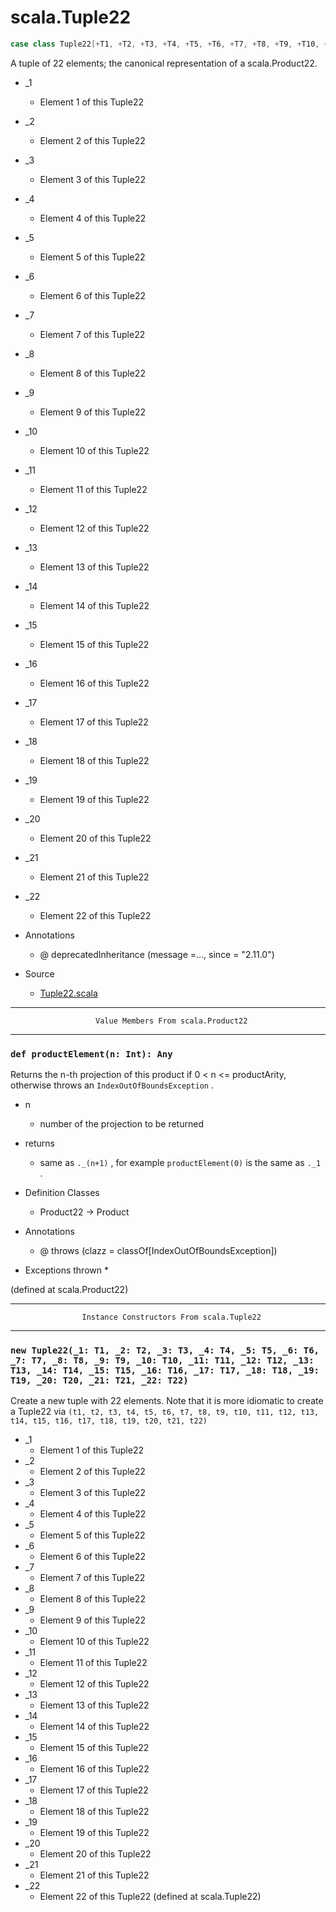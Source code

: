 
#                                scala.Tuple22                                #

```scala
case class Tuple22[+T1, +T2, +T3, +T4, +T5, +T6, +T7, +T8, +T9, +T10, +T11, +T12, +T13, +T14, +T15, +T16, +T17, +T18, +T19, +T20, +T21, +T22](_1: T1, _2: T2, _3: T3, _4: T4, _5: T5, _6: T6, _7: T7, _8: T8, _9: T9, _10: T10, _11: T11, _12: T12, _13: T13, _14: T14, _15: T15, _16: T16, _17: T17, _18: T18, _19: T19, _20: T20, _21: T21, _22: T22) extends Product22[T1, T2, T3, T4, T5, T6, T7, T8, T9, T10, T11, T12, T13, T14, T15, T16, T17, T18, T19, T20, T21, T22] with Product with Serializable
```

A tuple of 22 elements; the canonical representation of a scala.Product22.

* _1
  * Element 1 of this Tuple22
* _2
  * Element 2 of this Tuple22
* _3
  * Element 3 of this Tuple22
* _4
  * Element 4 of this Tuple22
* _5
  * Element 5 of this Tuple22
* _6
  * Element 6 of this Tuple22
* _7
  * Element 7 of this Tuple22
* _8
  * Element 8 of this Tuple22
* _9
  * Element 9 of this Tuple22
* _10
  * Element 10 of this Tuple22
* _11
  * Element 11 of this Tuple22
* _12
  * Element 12 of this Tuple22
* _13
  * Element 13 of this Tuple22
* _14
  * Element 14 of this Tuple22
* _15
  * Element 15 of this Tuple22
* _16
  * Element 16 of this Tuple22
* _17
  * Element 17 of this Tuple22
* _18
  * Element 18 of this Tuple22
* _19
  * Element 19 of this Tuple22
* _20
  * Element 20 of this Tuple22
* _21
  * Element 21 of this Tuple22
* _22
  * Element 22 of this Tuple22

* Annotations
  * @ deprecatedInheritance (message =..., since = "2.11.0")
* Source
  * [Tuple22.scala](https://github.com/scala/scala/tree/6d09a1ba5f/src/library/scala/Tuple22.scala#L1)


--------------------------------------------------------------------------------
                       Value Members From scala.Product22
--------------------------------------------------------------------------------


### `def productElement(n: Int): Any`                                        ###

Returns the n-th projection of this product if 0 < n <= productArity, otherwise
throws an `IndexOutOfBoundsException` .

* n
  * number of the projection to be returned
* returns
  * same as `._(n+1)` , for example `productElement(0)` is the same as `._1` .

* Definition Classes
  * Product22 → Product
* Annotations
  * @ throws (clazz = classOf[IndexOutOfBoundsException])
* Exceptions thrown
  *

(defined at scala.Product22)


--------------------------------------------------------------------------------
                    Instance Constructors From scala.Tuple22
--------------------------------------------------------------------------------


### `new Tuple22(_1: T1, _2: T2, _3: T3, _4: T4, _5: T5, _6: T6, _7: T7, _8: T8, _9: T9, _10: T10, _11: T11, _12: T12, _13: T13, _14: T14, _15: T15, _16: T16, _17: T17, _18: T18, _19: T19, _20: T20, _21: T21, _22: T22)` ###

Create a new tuple with 22 elements. Note that it is more idiomatic to create a
Tuple22 via
 `(t1, t2, t3, t4, t5, t6, t7, t8, t9, t10, t11, t12, t13, t14, t15, t16, t17, t18, t19, t20, t21, t22)`

* _1
  * Element 1 of this Tuple22
* _2
  * Element 2 of this Tuple22
* _3
  * Element 3 of this Tuple22
* _4
  * Element 4 of this Tuple22
* _5
  * Element 5 of this Tuple22
* _6
  * Element 6 of this Tuple22
* _7
  * Element 7 of this Tuple22
* _8
  * Element 8 of this Tuple22
* _9
  * Element 9 of this Tuple22
* _10
  * Element 10 of this Tuple22
* _11
  * Element 11 of this Tuple22
* _12
  * Element 12 of this Tuple22
* _13
  * Element 13 of this Tuple22
* _14
  * Element 14 of this Tuple22
* _15
  * Element 15 of this Tuple22
* _16
  * Element 16 of this Tuple22
* _17
  * Element 17 of this Tuple22
* _18
  * Element 18 of this Tuple22
* _19
  * Element 19 of this Tuple22
* _20
  * Element 20 of this Tuple22
* _21
  * Element 21 of this Tuple22
* _22
  * Element 22 of this Tuple22
(defined at scala.Tuple22)
